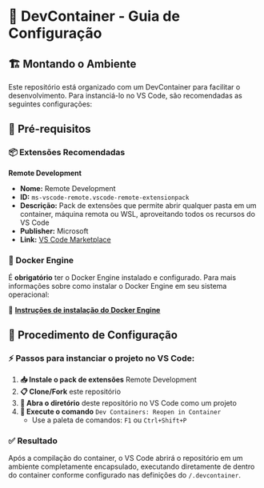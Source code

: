 # 🐳 DevContainer - Guia de Configuração

## 🏗️ Montando o Ambiente

Este repositório está organizado com um DevContainer para facilitar o desenvolvimento.
Para instanciá-lo no VS Code, são recomendadas as seguintes configurações:

## 🔧 Pré-requisitos

### 📦 Extensões Recomendadas

**Remote Development**
- **Nome:** Remote Development
- **ID:** `ms-vscode-remote.vscode-remote-extensionpack`
- **Descrição:** Pack de extensões que permite abrir qualquer pasta em um container, máquina remota ou WSL, aproveitando todos os recursos do VS Code
- **Publisher:** Microsoft
- **Link:** [VS Code Marketplace](https://marketplace.visualstudio.com/items?itemName=ms-vscode-remote.vscode-remote-extensionpack)

### 🐳 Docker Engine

É **obrigatório** ter o Docker Engine instalado e configurado. Para mais informações sobre como instalar o Docker Engine em seu sistema operacional:

📖 **[Instruções de instalação do Docker Engine](https://docs.docker.com/engine/install/)**

## 🚀 Procedimento de Configuração

### ⚡ Passos para instanciar o projeto no VS Code:

1. **📥 Instale o pack de extensões** Remote Development
2. **📋 Clone/Fork** este repositório
3. **📂 Abra o diretório** deste repositório no VS Code como um projeto
4. **🔄 Execute o comando** `Dev Containers: Reopen in Container` 
   - Use a paleta de comandos: `F1` ou `Ctrl+Shift+P`

### ✅ Resultado

Após a compilação do container, o VS Code abrirá o repositório em um ambiente completamente encapsulado, executando diretamente de dentro do container conforme configurado nas definições do `/.devcontainer`.